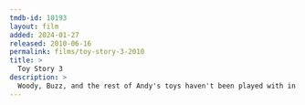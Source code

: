 ```yaml
---
tmdb-id: 10193
layout: film
added: 2024-01-27
released: 2010-06-16
permalink: films/toy-story-3-2010
title: >
  Toy Story 3
description: >
  Woody, Buzz, and the rest of Andy's toys haven't been played with in years. With Andy about to go to college, the gang find themselves accidentally left at a nefarious day care center. The toys must band together to escape and return home to Andy.
---
```

